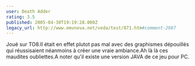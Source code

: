 ```yaml
---
user: Death Adder
rating: 3.5
published: 2005-04-30T19:19:28.000Z
legacy_url: http://www.emunova.net/veda/test/871.htm#comment-2987
---
```

Joué sur TO8.Il était en effet plutot pas mal avec des graphismes dépouillés qui réussisaient néanmoins à créer une vraie ambiance.Ah là là ces maudites oubliettes.A noter qu'il existe une version JAVA de ce jeu pour PC.